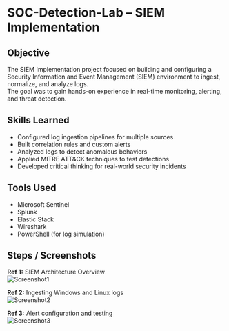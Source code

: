 # SOC-Detection-Lab – SIEM Implementation

## Objective
The SIEM Implementation project focused on building and configuring a Security Information and Event Management (SIEM) environment to ingest, normalize, and analyze logs.  
The goal was to gain hands-on experience in real-time monitoring, alerting, and threat detection.

## Skills Learned
- Configured log ingestion pipelines for multiple sources
- Built correlation rules and custom alerts
- Analyzed logs to detect anomalous behaviors
- Applied MITRE ATT&CK techniques to test detections
- Developed critical thinking for real-world security incidents

## Tools Used
- Microsoft Sentinel
- Splunk
- Elastic Stack
- Wireshark
- PowerShell (for log simulation)

## Steps / Screenshots
**Ref 1:** SIEM Architecture Overview  
![Screenshot1](imgsrc)

**Ref 2:** Ingesting Windows and Linux logs  
![Screenshot2](imgsrc)

**Ref 3:** Alert configuration and testing  
![Screenshot3](imgsrc)
